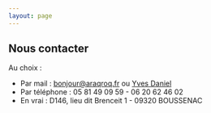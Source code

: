 ```yaml
---
layout: page
---
```


## Nous contacter

Au choix :

- Par mail : [bonjour@araqroq.fr](mailto:bonjour@araqroq.fr) ou [Yves Daniel](mailto:yda030460@aol.com)
- Par téléphone : 05 81 49 09 59 - 06 20 62 46 02
- En vrai : D146, lieu dit Brenceit 1 - 09320 BOUSSENAC


